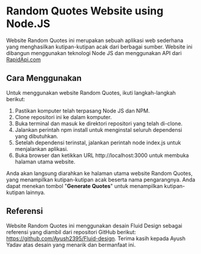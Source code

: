 # Random Quotes Website using Node.JS

Website Random Quotes ini merupakan sebuah aplikasi web sederhana yang menghasilkan kutipan-kutipan acak dari berbagai sumber. Website ini dibangun menggunakan teknologi Node JS dan menggunakan API dari [RapidApi.com](https://rapidapi.com/)

## Cara Menggunakan

Untuk menggunakan website Random Quotes, ikuti langkah-langkah berikut:

1. Pastikan komputer telah terpasang Node JS dan NPM.
2. Clone repositori ini ke dalam komputer.
3. Buka terminal dan masuk ke direktori repositori yang telah di-clone.
4. Jalankan perintah npm install untuk menginstal seluruh dependensi yang dibutuhkan.
5. Setelah dependensi terinstal, jalankan perintah node index.js untuk menjalankan aplikasi.
6. Buka browser dan ketikkan URL http://localhost:3000 untuk membuka halaman utama website.

Anda akan langsung diarahkan ke halaman utama website Random Quotes, yang menampilkan kutipan-kutipan acak beserta nama pengarangnya. Anda dapat menekan tombol "**Generate Quotes**" untuk menampilkan kutipan-kutipan lainnya.

## Referensi

Website Random Quotes ini menggunakan desain Fluid Design sebagai referensi yang diambil dari repositori GitHub berikut: https://github.com/Ayush2395/Fluid-design. Terima kasih kepada Ayush Yadav atas desain yang menarik dan bermanfaat ini.
